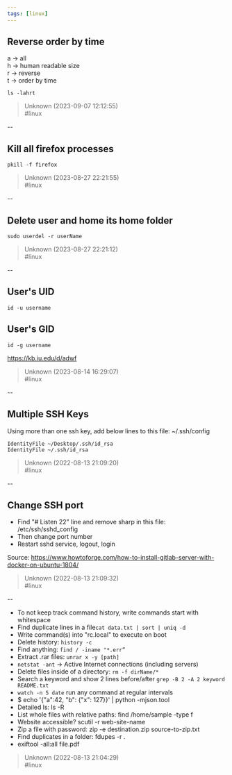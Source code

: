 ```yaml
---
tags: [linux]
---
```


## Reverse order by time

a -> all  
h -> human readable size  
r -> reverse  
t -> order by time

```  
ls -lahrt  
```  

> Unknown (2023-09-07 12:12:55)  
> #linux

--

## Kill all firefox processes

```  
pkill -f firefox  
```  

> Unknown (2023-08-27 22:21:55)  
> #linux

--

## Delete user and home its home folder

```  
sudo userdel -r userName  
```  

> Unknown (2023-08-27 22:21:12)  
> #linux

--

## User's UID

```  
id -u username  
```

## User's GID

```  
id -g username  
```

https://kb.iu.edu/d/adwf  

> Unknown (2023-08-14 16:29:07)  
> #linux

--

## Multiple SSH Keys

Using more than one ssh key, add below lines to this file: ~/.ssh/config

```  
IdentityFile ~/Desktop/.ssh/id_rsa  
IdentityFile ~/.ssh/id_rsa  
```  

> Unknown (2022-08-13 21:09:20)  
> #linux

--

## Change SSH port

- Find "# Listen 22" line and remove sharp in this file: /etc/ssh/sshd_config
- Then change port number
- Restart sshd service, logout, login

Source: https://www.howtoforge.com/how-to-install-gitlab-server-with-docker-on-ubuntu-1804/  

> Unknown (2022-08-13 21:09:32)  
> #linux

--

- To not keep track command history, write commands start with whitespace
- Find duplicate lines in a file```cat data.txt | sort | uniq -d ```
- Write command(s) into "rc.local" to execute on boot
- Delete history: ```history -c```
- Find anything: ```find / -iname "*.err”```
- Extract .rar files: ```unrar x -y [path]```
- ```netstat -ant``` -> Active Internet connections (including servers)
- Delete files inside of a directory: ```rm -f dirName/*```
- Search a keyword and show 2 lines before/after ```grep -B 2 -A 2 keyword README.txt``` 
- ```watch -n 5 date``` run any command at regular intervals
- $ echo '{"a":42, "b": {"x": 127}}' | python -mjson.tool
- Detailed ls: ls -R
- List whole files with relative paths: find /home/sample -type f
- Website accessible? scutil -r web-site-name
- Zip a file with password: zip -e destination.zip source-to-zip.txt
- Find duplicates in a folder: fdupes -r .
- exiftool -all:all file.pdf  

> Unknown (2022-08-13 21:04:29)  
> #linux

